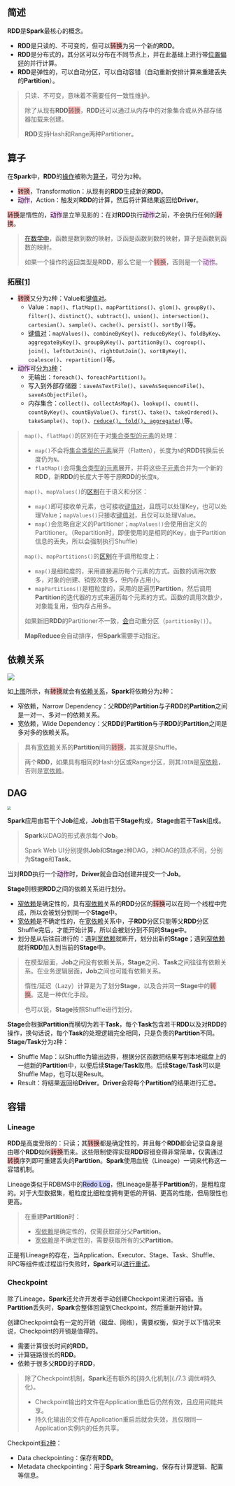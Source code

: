 ## 简述

**RDD**是**Spark**最核心的概念。

- **RDD**是只读的、不可变的，但可以<span style=background:#ffb8b8>转换</span>为另一个新的**RDD**。
- **RDD**是分布式的，其分区可以分布在不同节点上，并在此基础上进行带<u>位置偏好</u>的并行计算。
- **RDD**是弹性的，可以自动分区，可以自动容错（自动重新安排计算来重建丢失的**Partition**）。

> 只读、不可变，意味着不需要任何一致性维护。
>
> 除了从现有**RDD**<span style=background:#ffb8b8>转换</span>，**RDD**还可以通过从内存中的对象集合或从外部存储器加载来创建。
>
> **RDD**支持Hash和Range两种Partitioner。



## 算子

在**Spark**中，**RDD**的[操作](https://www.hadoopdoc.com/spark/spark-rdd-transformation-and-action)被称为[算子](https://blog.csdn.net/a1043498776/article/details/77478151)，可分为`2`种。

- <span style=background:#ffb8b8>转换</span>，Transformation：从现有的**RDD**生成新的**RDD**。
- <span style=background:#f8d2ff>动作</span>，Action：触发对**RDD**的计算，然后将计算结果返回给**Driver**。

<span style=background:#ffb8b8>转换</span>是惰性的，<span style=background:#f8d2ff>动作</span>是立竿见影的：在对**RDD**执行<span style=background:#f8d2ff>动作</span>之前，不会执行任何的<span style=background:#ffb8b8>转换</span>。

> [在数学中](https://www.zhihu.com/question/24989360/answer/29702293)，函数是数到数的映射，泛函是函数到数的映射，算子是函数到函数的映射。
>
> 如果一个操作的返回类型是**RDD**，那么它是一个<span style=background:#ffb8b8>转换</span>，否则是一个<span style=background:#f8d2ff>动作</span>。

### 拓展[[1]](https://spark.apache.org/docs/latest/api/scala/org/apache/spark/index.html)

- <span style=background:#ffb8b8>转换</span>又分为`2`种：Value和<u>键值对</u>。
  - Value：`map()`、`flatMap()`、`mapPartitions()`、`glom()`、`groupBy()`、`filter()`、`distinct()`、`subtract()`、`union()`、`intersection()`、`cartesian()`、`sample()`、`cache()`、`persist()`、`sortBy()`等。
  - <u>键值对</u>：`mapValues()`、`combineByKey()`、`reduceByKey()`、`foldByKey`、`aggregateByKey()`、`groupByKey()`、`partitionBy()`、`cogroup()`、`join()`、`leftOutJoin()`、`rightOutJoin()`、`sortByKey()`、`coalesce()`、`repartition()`等。
- <span style=background:#f8d2ff>动作</span>可[分为`3`种](https://blog.csdn.net/jasonding1354/article/details/46848763)：
  - 无输出：`foreach()`、`foreachPartition()`。
  - 写入到外部存储器：`saveAsTextFile()`、`saveAsSequenceFile()`、`saveAsObjectFile()`。
  - 内存集合：`collect()`、`collectAsMap()`、`lookup()`、`count()`、`countByKey()`、`countByValue()`、`first()`、`take()`、`takeOrdered()`、`takeSample()`、`top()`、[`reduce()`、`fold()`、`aggregate()`](https://www.jianshu.com/p/15739e95a46e)等。


> `map()`、`flatMap()`的区别在于对<u>集合类型的元素</u>的处理：
>
> - `map()`不会将<u>集合类型的元素</u>展开（Flatten），长度为`N`的**RDD**转换后长度仍为`N`。
> - `flatMap()`会将<u>集合类型的元素</u>展开，并将这些<u>子元素</u>合并为一个新的**RDD**，新**RDD**的长度大于等于原**RDD**的长度`N`。
>
> `map()`、`mapValues()`的[区别](https://stackoverflow.com/questions/36696326/map-vs-mapvalues-in-spark)在于语义和分区：
>
> - `map()`即可接收单元素，也可接收<u>键值对</u>，且既可以处理Key，也可以处理Value；`mapValues()`只接收<u>键值对</u>，且仅可以处理Value。
> - `map()`会忽略自定义的Partitioner；`mapValues()`会使用自定义的Partitioner。（Repartition时，即便使用的是相同的Key，由于Partition信息的丢失，所以会强制执行Shuffle）
>
> `map()`、`mapPartitions()`的[区别](https://www.cnblogs.com/schoolbag/p/9640990.html)在于调用粒度上：
>
> - `map()`是细粒度的，采用直接遍历每个元素的方式。函数的调用次数多，对象的创建、销毁次数多，但内存占用小。
> - `mapPartitions()`是粗粒度的，采用的是遍历**Partition**，然后调用**Partition**的迭代器的方式来遍历每个元素的方式。函数的调用次数少，对象能复用，但内存占用多。
>
> 如果新旧**RDD**的Partitioner不一致，[会](https://www.cnblogs.com/duanxz/p/6327375.html)自动重分区（`partitionBy()`）。
>
> **MapReduce**会自动排序，但**Spark**需要手动指定。



## 依赖关系

![](../images/9/spark_rdd_dependency.png)

如[上图](http://shiyanjun.cn/archives/744.html)所示，有<span style=background:#ffb8b8>转换</span>就会有[依赖关系](https://bbs.pinggu.org/thread-4637506-1-1.html)，**Spark**将依赖分为`2`种：

- 窄依赖，Narrow Dependency：父**RDD**的**Partition**与子**RDD**的**Partition**之间是一对一、多对一的依赖关系。
- 宽依赖，Wide Dependency：父**RDD**的**Partition**与子**RDD**的**Partition**之间是多对多的依赖关系。

> 具有<u>宽依赖</u>关系的**Partition**间的<span style=background:#ffb8b8>转换</span>，其实就是Shuffle。
>
> 两个**RDD**，如果具有相同的Hash分区或Range分区，则其`JOIN`是<u>窄依赖</u>，否则是<u>宽依赖</u>。



## DAG

<img src="../images/9/spark_stages_and_RDDs_for_ word_counts.png" style="zoom:50%;" />

**Spark**应用由若干个**Job**组成，**Job**由若干**Stage**构成，**Stage**由若干**Task**组成。

> **Spark**以DAG的形式表示每个**Job**。
>
> Spark Web UI分别提供**Job**和**Stage**`2`种DAG，`2`种DAG的顶点不同，分别为**Stage**和**Task**。

当对**RDD**执行一个<span style=background:#f8d2ff>动作</span>时，**Driver**就会自动创建并提交一个**Job**。

**Stage**则根据**RDD**之间的依赖关系进行划分。

- <u>窄依赖</u>是确定性的，具有<u>窄依赖</u>关系的**RDD**分区的<span style=background:#ffb8b8>转换</span>可以在同一个线程中完成，所以会被划分到同一个**Stage**中。
- <u>宽依赖</u>是不确定性的，在<u>宽依赖</u>关系中，子**RDD**分区只能等父**RDD**分区Shuffle完后，才能开始计算，所以会被划分到不同的**Stage**中。
- 划分是从后往前进行的：遇到<u>宽依赖</u>就断开，划分出新的**Stage**；遇到<u>窄依赖</u>就将**RDD**加入到当前的**Stage**中。

> 在模型层面，**Job**之间没有依赖关系，**Stage**之间、**Task**之间往往有依赖关系。在业务逻辑层面，**Job**之间也可能有依赖关系。
>
> 惰性/延迟（Lazy）计算是为了划分**Stage**，以及合并同一**Stage**中的<span style=background:#ffb8b8>转换</span>。这是一种优化手段。
>
> 也可以说，**Stage**按照Shuffle进行划分。

**Stage**会根据**Partition**而横切为若干**Task**，每个**Task**包含若干**RDD**以及对**RDD**的操作，换句话说，每个**Task**的处理逻辑完全相同，只是负责的**Partition**不同。**Stage**/**Task**分为`2`种：

- Shuffle Map：以Shuffle为输出边界，根据分区函数把结果写到本地磁盘上的一组新的**Partition**中，以便后续**Stage**/**Task**取用。后续**Stage**/**Task**可以是Shuffle Map，也可以是Result。
- Result：将结果返回给**Driver**。**Driver**会将每个**Partition**的结果进行汇总。



## 容错

### Lineage

**RDD**是高度受限的：只读；其<span style=background:#ffb8b8>转换</span>都是确定性的，并且每个**RDD**都会记录自身是由哪个**RDD**如何<span style=background:#ffb8b8>转换</span>而来。这些限制使得实现**RDD**容错变得非常简单，仅需通过<span style=background:#ffb8b8>转换</span>序列即可重建丢失的**Partition**。**Spark**使用血统（Lineage）一词来代称这一容错机制。

Lineage类似于RDBMS中的<span style=background:#c9ccff>Redo Log</span>，但Lineage是基于**Partition**的，是粗粒度的。对于大型数据集，粗粒度比细粒度拥有更低的开销、更高的性能，但局限性也更高。

> 在重建**Partition**时：
>
> - <u>窄依赖</u>是确定性的，仅需获取部分父**Partition**。
> - <u>宽依赖</u>是不确定性的，需要获取所有的父**Partition**。

正是有Lineage的存在，当Application、Executor、Stage、Task、Shuffle、RPC等组件或过程运行失败时，**Spark**可以[进行重试](https://blog.csdn.net/lsr40/article/details/106931464)。

### Checkpoint

除了Lineage，**Spark**还允许开发者手动创建Checkpoint来进行容错。当**Partition**丢失时，**Spark**会整体回滚到Checkpoint，然后重新开始计算。

创建Checkpoint会有一定的开销（磁盘、网络），需要权衡，但对于以下情况来说，Checkpoint的开销是值得的。

- 需要计算很长时间的**RDD**。
- 计算链路很长的**RDD**。
- 依赖于很多父**RDD**的子**RDD**，

> 除了Checkpoint机制，**Spark**还有额外的[持久化机制](./7.3 调优#持久化)。
>
> - Checkpoint输出的文件在Application重启后仍然有效，且应用间能共享。
> - 持久化输出的文件在Application重启后就会失效，且仅限同一Application实例内的任务共享。

Checkpoint[有`2`种](https://www.cnblogs.com/duanxz/p/6329675.html#checkpoint机制)：

- Data checkpointing：保存有**RDD**。
- Metadata checkpointing：用于**Spark Streaming**，保存有计算逻辑、配置等信息。

